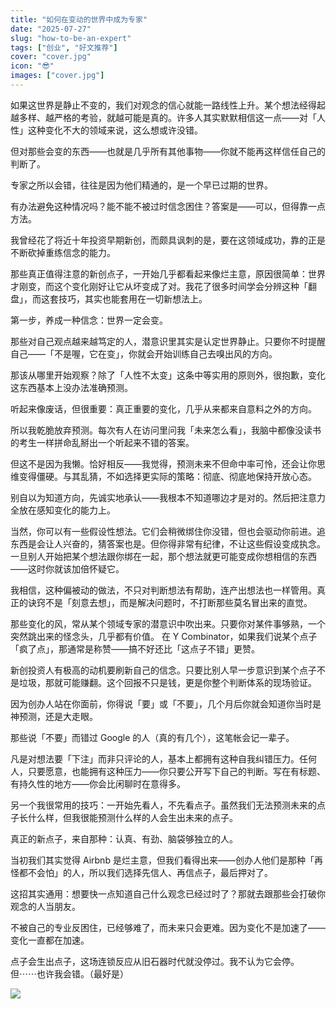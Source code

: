 ```yaml
---
title: "如何在变动的世界中成为专家"
date: "2025-07-27"
slug: "how-to-be-an-expert"
tags: ["创业", "好文推荐"]
cover: "cover.jpg"
icon: "😎"
images: ["cover.jpg"]
---
```

如果这世界是静止不变的，我们对观念的信心就能一路线性上升。某个想法经得起越多样、越严格的考验，就越可能是真的。许多人其实默默相信这一点——对「人性」这种变化不大的领域来说，这么想或许没错。



但对那些会变的东西——也就是几乎所有其他事物——你就不能再这样信任自己的判断了。



专家之所以会错，往往是因为他们精通的，是一个早已过期的世界。



有办法避免这种情况吗？能不能不被过时信念困住？答案是——可以，但得靠一点方法。



我曾经花了将近十年投资早期新创，而颇具讽刺的是，要在这领域成功，靠的正是不断砍掉重练信念的能力。



那些真正值得注意的新创点子，一开始几乎都看起来像烂主意，原因很简单：世界才刚变，而这个变化刚好让它从坏变成了对。我花了很多时间学会分辨这种「翻盘」，而这套技巧，其实也能套用在一切新想法上。



第一步，养成一种信念：世界一定会变。



那些对自己观点越来越笃定的人，潜意识里其实是认定世界静止。只要你不时提醒自己——「不是喔，它在变」，你就会开始训练自己去嗅出风的方向。



那该从哪里开始观察？除了「人性不太变」这条中等实用的原则外，很抱歉，变化这东西基本上没办法准确预测。



听起来像废话，但很重要：真正重要的变化，几乎从来都来自意料之外的方向。



所以我乾脆放弃预测。每次有人在访问里问我「未来怎么看」，我脑中都像没读书的考生一样拼命乱掰出一个听起来不错的答案。



但这不是因为我懒。恰好相反——我觉得，预测未来不但命中率可怜，还会让你思维变得僵硬。与其乱猜，不如选择更实际的策略：彻底、彻底地保持开放心态。



别自以为知道方向，先诚实地承认——我根本不知道哪边才是对的。然后把注意力全放在感知变化的能力上。



当然，你可以有一些假设性想法。它们会稍微绑住你没错，但也会驱动你前进。追东西是会让人兴奋的，猜答案也是。但你得非常有纪律，不让这些假设变成执念。
一旦别人开始把某个想法跟你绑在一起，那个想法就更可能变成你想相信的东西——这时你就该加倍怀疑它。



我相信，这种偏被动的做法，不只对判断想法有帮助，连产出想法也一样管用。真正的诀窍不是「刻意去想」，而是解决问题时，不打断那些莫名冒出来的直觉。



那些变化的风，常从某个领域专家的潜意识中吹出来。只要你对某件事够熟，一个突然跳出来的怪念头，几乎都有价值。
在 Y Combinator，如果我们说某个点子「疯了点」，那通常是称赞——搞不好还比「这点子不错」更赞。



新创投资人有极高的动机要刷新自己的信念。只要比别人早一步意识到某个点子不是垃圾，那就可能赚翻。这个回报不只是钱，更是你整个判断体系的现场验证。



因为创办人站在你面前，你得说「要」或「不要」，几个月后你就会知道你当时是神预测，还是大走眼。



那些说「不要」而错过 Google 的人（真的有几个），这笔帐会记一辈子。



凡是对想法要「下注」而非只评论的人，基本上都拥有这种自我纠错压力。任何人，只要愿意，也能拥有这种压力——你只要公开写下自己的判断。写在有标题、有持久性的地方——你会比闲聊时在意得多。



另一个我很常用的技巧：一开始先看人，不先看点子。虽然我们无法预测未来的点子长什么样，但我很能预测什么样的人会生出未来的点子。



真正的新点子，来自那种：认真、有劲、脑袋够独立的人。



当初我们其实觉得 Airbnb 是烂主意，但我们看得出来——创办人他们是那种「再怪都不会怕」的人，所以我们选择先信人、再信点子，最后押对了。



这招其实通用：想要快一点知道自己什么观念已经过时了？那就去跟那些会打破你观念的人当朋友。



不被自己的专业反困住，已经够难了，而未来只会更难。因为变化不是加速了——变化一直都在加速。



点子会生出点子，这场连锁反应从旧石器时代就没停过。我不认为它会停。
但⋯⋯也许我会错。（最好是）




![](https://prod-files-secure.s3.us-west-2.amazonaws.com/112d0858-5090-4d34-a606-b75eb8d65fd2/46476355-9cf3-4e99-9b7a-3531bc426380/1000202064.png?X-Amz-Algorithm=AWS4-HMAC-SHA256&X-Amz-Content-Sha256=UNSIGNED-PAYLOAD&X-Amz-Credential=ASIAZI2LB466R6FCEVVX%2F20250814%2Fus-west-2%2Fs3%2Faws4_request&X-Amz-Date=20250814T010717Z&X-Amz-Expires=3600&X-Amz-Security-Token=IQoJb3JpZ2luX2VjEO7%2F%2F%2F%2F%2F%2F%2F%2F%2F%2FwEaCXVzLXdlc3QtMiJIMEYCIQDaIMcAtJo8Fudiov%2FmWDev7a6nwDpTAKtrPE7Gv40d6QIhAIQUsA7jsGf4gg1TAmDMD1IywLVmWvg7rVh4D272NMxMKv8DCDcQABoMNjM3NDIzMTgzODA1IgxrLcDXs3gFPrVX3cMq3AOt2%2F6tg1DV03KMt10AFajLNQOgCe96hHTFeaXqcRTB21%2FI%2B%2BGsgGz2A2pDeqRMQE1U1sppI8keXfxZE7H%2FWdu10U6n05MCZlX6fCJpdN0w3BddfeGdHoAryF93uEHUv%2Bn43o9%2BYhWG4m9VYsrjYV3jjmHCSXthy3iV%2FLCP%2BYMXM%2BXQTleW03bo8XS3GoNPVzlOibYKwYIRjJttTh%2BbQwzggnA%2BP3KG5wE7ma8yNktRFVyAU55pfczXd9HupVWFf5ZIycf28ElGxmhQODdwuEEZ7SOp%2Bz3%2B62m2756ofyNpkC14O8I2%2FZPGsT0KnnRAyWZBlI7%2FzhC5YNRAOgtPW09CRJ1GTMYKH3Qp1PKAvRTD7fLFyNudn5BSiOIXopa0NZt4iyE8HBs5ex2xF3rqSftrmMbUkU8ewDphkSmm4NmZvLSIYg%2FNx7PVt6HsZqT8g4wrIC3eWGvwoPY7SCWkSKqOw%2BO5Cd7yianUXNSOcf2WtXt1V8gwZ1Gd9BpYNt%2FPreshTk%2FQtrBGM7qY%2BRSJlfEDEoZwWqGofpE2PqMFsE9pr8FdAgeg%2BUnZs%2FM%2FYhKRqIpmfAuS58FPYhsIMGfDI98XMvpuqJx%2F3onbMQhsg%2FX%2Fw1Dv5gbUBQGLtIoByzCinPTEBjqkAYsTKj9hIOGNnlMGT4O5iM%2BYpGN8gVZcwfiQsKIQNTKMMzG3HtYsiEQd7TEBVR8CK51Br9SD7JRC4y7gM9a9atA1hVbANq6jufd%2BoEg4bEyrwDEkJy6Kse8IBHLafLyYtbrjSNkLWcDexK111OOHl%2BHgqbyUSKqCjSGtg7ZTROTs9%2FqUFIPG8cwJbGmWJjDhTYIw%2FvndAWQARrhMpiD%2FUyJ5j16O&X-Amz-Signature=5fea6343d0e8944322ba4e7254acfab35841a3397077368c2b1b5cd21a971767&X-Amz-SignedHeaders=host&x-amz-checksum-mode=ENABLED&x-id=GetObject)

